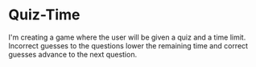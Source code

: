 # Quiz-Time
I'm creating a game where the user will be given a quiz and a time limit. Incorrect guesses to the questions lower the remaining time and correct guesses advance to the next question.

